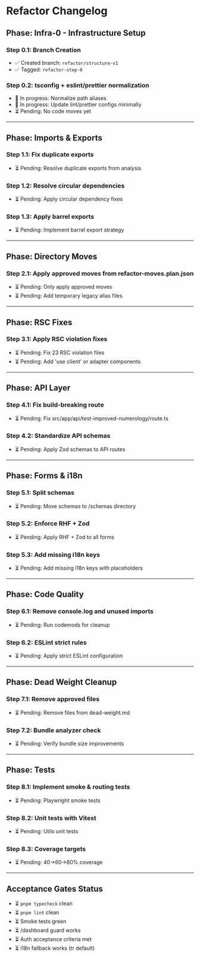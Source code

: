 # Refactor Changelog

## Phase: Infra-0 - Infrastructure Setup

### Step 0.1: Branch Creation
- ✅ Created branch: `refactor/structure-v1`
- ✅ Tagged: `refactor-step-0`

### Step 0.2: tsconfig + eslint/prettier normalization
- 🔄 In progress: Normalize path aliases
- 🔄 In progress: Update lint/prettier configs minimally
- ⏳ Pending: No code moves yet

---

## Phase: Imports & Exports

### Step 1.1: Fix duplicate exports
- ⏳ Pending: Resolve duplicate exports from analysis

### Step 1.2: Resolve circular dependencies
- ⏳ Pending: Apply circular dependency fixes

### Step 1.3: Apply barrel exports
- ⏳ Pending: Implement barrel export strategy

---

## Phase: Directory Moves

### Step 2.1: Apply approved moves from refactor-moves.plan.json
- ⏳ Pending: Only apply approved moves
- ⏳ Pending: Add temporary legacy alias files

---

## Phase: RSC Fixes

### Step 3.1: Apply RSC violation fixes
- ⏳ Pending: Fix 23 RSC violation files
- ⏳ Pending: Add 'use client' or adapter components

---

## Phase: API Layer

### Step 4.1: Fix build-breaking route
- ⏳ Pending: Fix src/app/api/test-improved-numerology/route.ts

### Step 4.2: Standardize API schemas
- ⏳ Pending: Apply Zod schemas to API routes

---

## Phase: Forms & i18n

### Step 5.1: Split schemas
- ⏳ Pending: Move schemas to /schemas directory

### Step 5.2: Enforce RHF + Zod
- ⏳ Pending: Apply RHF + Zod to all forms

### Step 5.3: Add missing i18n keys
- ⏳ Pending: Add missing i18n keys with placeholders

---

## Phase: Code Quality

### Step 6.1: Remove console.log and unused imports
- ⏳ Pending: Run codemods for cleanup

### Step 6.2: ESLint strict rules
- ⏳ Pending: Apply strict ESLint configuration

---

## Phase: Dead Weight Cleanup

### Step 7.1: Remove approved files
- ⏳ Pending: Remove files from dead-weight.md

### Step 7.2: Bundle analyzer check
- ⏳ Pending: Verify bundle size improvements

---

## Phase: Tests

### Step 8.1: Implement smoke & routing tests
- ⏳ Pending: Playwright smoke tests

### Step 8.2: Unit tests with Vitest
- ⏳ Pending: Utils unit tests

### Step 8.3: Coverage targets
- ⏳ Pending: 40→60→80% coverage

---

## Acceptance Gates Status

- ⏳ `pnpm typecheck` clean
- ⏳ `pnpm lint` clean  
- ⏳ Smoke tests green
- ⏳ /dashboard guard works
- ⏳ Auth acceptance criteria met
- ⏳ i18n fallback works (tr default)
